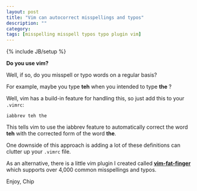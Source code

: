 ```yaml
---
layout: post
title: "Vim can autocorrect misspellings and typos"
description: ""
category: 
tags: [misspelling misspell typos typo plugin vim]
---
```

{% include JB/setup %}

**Do you use vim?**

Well, if so, do you misspell or typo words on a regular basis?

For example, maybe you type **teh** when you intended to type **the** ?

Well, vim has a build-in feature for handling this, so just add this to your
`.vimrc`:

    iabbrev teh the

This tells vim to use the iabbrev feature to automatically correct the word
**teh** with the corrected form of the word **the**.

One downside of this approach is adding a lot of these definitions can clutter
up your `.vimrc` file.  

As an alternative, there is a little vim plugin I created called
**[vim-fat-finger](https://github.com/chip/vim-fat-finger)** which supports over
4,000 common misspellings and typos.

Enjoy, Chip
